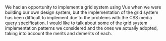 We had an opportunity to implement a grid system using Vue when we were building our own design system, but the implementation of the grid system has been difficult to implement due to the problems with the CSS media query specification. I would like to talk about some of the grid system implementation patterns we considered and the ones we actually adopted, taking into account the merits and demerits of each.
